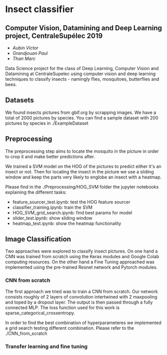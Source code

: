 # Insect classifier
## Computer Vision, Datamining and Deep Learning  project, CentraleSupélec 2019

- *Aubin Victor*
- *Grandjouan Paul*
- *Than Marc*

Data Science project for the class of Deep Learning, Computer Vision and Datamining at CentraleSupelec using computer vision and deep learning techniques to classify insects - namingly flies, mosquitoes, butterflies and bees.

## Datasets

We found insects pictures from gbif.org by scrapping images. We have a total of 2000 pictures by species. You can find a sample dataset with 200 pictures by species in ./ExampleDataset

## Preprocessing

The preprocessing step aims to locate the mosquito in the picture in order to crop it and make better predictions after.

We trained a SVM model on the HOG of the pictures to predict either it's an insect or not. Then for locating the insect in the picture we use a sliding window and keep the parts very likely to englobe an insect with a heatmap.

Please find in the ./Preprocessing/HOG_SVM folder the jupyter notebooks explaining the different tasks:
- feature_sourcer_test.ipynb: test the HOG feature sourcer
- classifier_training.ipynb: train the SVM
- HOG_SVM_grid_search.ipynb: find best params for model
- slider_test.ipynb: show sliding window
- heatmap_test.ipynb: show the heatmap functionality

## Image Classification

Two approaches were explored to classify insect pictures. On one hand a CNN was trained from scratch using the Keras modules and Google Colab computing resources. On the other hand a Fine Tuning approached was implemented using the pre-trained Resnet network and Pytorch modules.


### CNN from scratch

The first approach we tried was to train a CNN from scratch. Our network consists roughly of 2 layers of convolution intertwined with 2 maxpooling and toped by a dropout layer. The output is then passed through a fully connected MLP. The loss function used for this work is sparse_categorical_crossentropy.

In order to find the best combination of hyperparameteres we implemented a grid search testing different combination. Please refer to the ./CNN_from_scratch

### Transfer learning and fine tuning

